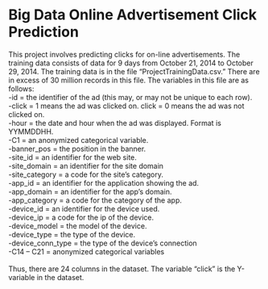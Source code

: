 # Big Data Online Advertisement Click Prediction
This project involves predicting clicks for on-line advertisements. The training data consists of
data for 9 days from October 21, 2014 to October 29, 2014. The training data is in the file
“ProjectTrainingData.csv.” There are in excess of 30 million records in this file. The variables in
this file are as follows:<br/>
	-id = the identifier of the ad (this may, or may not be unique to each row). <br/>
      	-click = 1 means the ad was clicked on. click = 0 means the ad was not clicked on.<br/>
      	-hour = the date and hour when the ad was displayed. Format is YYMMDDHH.<br/>
      	-C1 = an anonymized categorical variable.<br/>
      	-banner_pos = the position in the banner.<br/>
      	-site_id = an identifier for the web site.<br/>
      	-site_domain = an identifier for the site domain<br/>
	-site_category = a code for the site’s category.<br/>
      	-app_id = an identifier for the application showing the ad.<br/>
      	-app_domain = an identifier for the app’s domain.<br/>
      	-app_category = a code for the category of the app.<br/>
      	-device_id = an identifier for the device used.<br/>
      	-device_ip = a code for the ip of the device.<br/>
      	-device_model = the model of the device.<br/>
      	-device_type = the type of the device.<br/>
      	-device_conn_type = the type of the device’s connection<br/>
      	-C14 – C21 = anonymized categorical variables<br/>
		<br/>
Thus, there are 24 columns in the dataset. The variable “click” is the Y-variable in the dataset.
